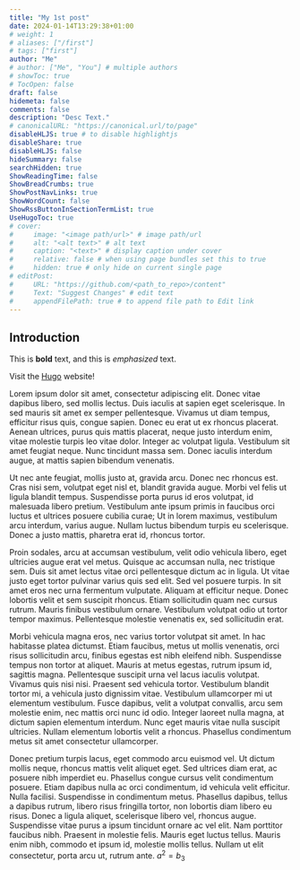 ```yaml
---
title: "My 1st post"
date: 2024-01-14T13:29:38+01:00
# weight: 1
# aliases: ["/first"]
# tags: ["first"]
author: "Me"
# author: ["Me", "You"] # multiple authors
# showToc: true
# TocOpen: false
draft: false
hidemeta: false
comments: false
description: "Desc Text."
# canonicalURL: "https://canonical.url/to/page"
disableHLJS: true # to disable highlightjs
disableShare: true
disableHLJS: false
hideSummary: false
searchHidden: true
ShowReadingTime: false
ShowBreadCrumbs: true
ShowPostNavLinks: true
ShowWordCount: false
ShowRssButtonInSectionTermList: true
UseHugoToc: true
# cover:
#     image: "<image path/url>" # image path/url
#     alt: "<alt text>" # alt text
#     caption: "<text>" # display caption under cover
#     relative: false # when using page bundles set this to true
#     hidden: true # only hide on current single page
# editPost:
#     URL: "https://github.com/<path_to_repo>/content"
#     Text: "Suggest Changes" # edit text
#     appendFilePath: true # to append file path to Edit link
---
```

## Introduction

This is **bold** text, and this is *emphasized* text.

Visit the [Hugo](https://gohugo.io) website!



Lorem ipsum dolor sit amet, consectetur adipiscing elit. Donec vitae dapibus libero, sed mollis lectus. Duis iaculis at sapien eget scelerisque. In sed mauris sit amet ex semper pellentesque. Vivamus ut diam tempus, efficitur risus quis, congue sapien. Donec eu erat ut ex rhoncus placerat. Aenean ultrices, purus quis mattis placerat, neque justo interdum enim, vitae molestie turpis leo vitae dolor. Integer ac volutpat ligula. Vestibulum sit amet feugiat neque. Nunc tincidunt massa sem. Donec iaculis interdum augue, at mattis sapien bibendum venenatis.

Ut nec ante feugiat, mollis justo at, gravida arcu. Donec nec rhoncus est. Cras nisi sem, volutpat eget nisl et, blandit gravida augue. Morbi vel felis ut ligula blandit tempus. Suspendisse porta purus id eros volutpat, id malesuada libero pretium. Vestibulum ante ipsum primis in faucibus orci luctus et ultrices posuere cubilia curae; Ut in lorem maximus, vestibulum arcu interdum, varius augue. Nullam luctus bibendum turpis eu scelerisque. Donec a justo mattis, pharetra erat id, rhoncus tortor.

Proin sodales, arcu at accumsan vestibulum, velit odio vehicula libero, eget ultricies augue erat vel metus. Quisque ac accumsan nulla, nec tristique sem. Duis sit amet lectus vitae orci pellentesque dictum ac in ligula. Ut vitae justo eget tortor pulvinar varius quis sed elit. Sed vel posuere turpis. In sit amet eros nec urna fermentum vulputate. Aliquam at efficitur neque. Donec lobortis velit et sem suscipit rhoncus. Etiam sollicitudin quam nec cursus rutrum. Mauris finibus vestibulum ornare. Vestibulum volutpat odio ut tortor tempor maximus. Pellentesque molestie venenatis ex, sed sollicitudin erat.

Morbi vehicula magna eros, nec varius tortor volutpat sit amet. In hac habitasse platea dictumst. Etiam faucibus, metus ut mollis venenatis, orci risus sollicitudin arcu, finibus egestas est nibh eleifend nibh. Suspendisse tempus non tortor at aliquet. Mauris at metus egestas, rutrum ipsum id, sagittis magna. Pellentesque suscipit urna vel lacus iaculis volutpat. Vivamus quis nisi nisi. Praesent sed vehicula tortor. Vestibulum blandit tortor mi, a vehicula justo dignissim vitae. Vestibulum ullamcorper mi ut elementum vestibulum. Fusce dapibus, velit a volutpat convallis, arcu sem molestie enim, nec mattis orci nunc id odio. Integer laoreet nulla magna, at dictum sapien elementum interdum. Nunc eget mauris vitae nulla suscipit ultricies. Nullam elementum lobortis velit a rhoncus. Phasellus condimentum metus sit amet consectetur ullamcorper.

Donec pretium turpis lacus, eget commodo arcu euismod vel. Ut dictum mollis neque, rhoncus mattis velit aliquet eget. Sed ultrices diam erat, ac posuere nibh imperdiet eu. Phasellus congue cursus velit condimentum posuere. Etiam dapibus nulla ac orci condimentum, id vehicula velit efficitur. Nulla facilisi. Suspendisse in condimentum metus. Phasellus dapibus, tellus a dapibus rutrum, libero risus fringilla tortor, non lobortis diam libero eu risus. Donec a ligula aliquet, scelerisque libero vel, rhoncus augue. Suspendisse vitae purus a ipsum tincidunt ornare ac vel elit. Nam porttitor faucibus nibh. Praesent in molestie felis. Mauris eget luctus tellus. Mauris enim nibh, commodo et ipsum id, molestie mollis tellus. Nullam ut elit consectetur, porta arcu ut, rutrum ante. $a^2=b_3$
